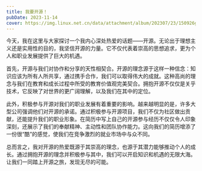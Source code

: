 ```yaml
---
title: 我要开源！
pubDate: 2023-11-14
cover: https://img.linux.net.cn/data/attachment/album/202307/23/150926gp37nz07w1jd1wcj.jpg
---
```


今天，我在这里与大家探讨一个我内心深处热爱的话题——开源。无论出于理想主义还是实用性的目的，我坚信开源的力量。它不仅代表着崇高的思想追求，更为个人和职业发展提供了巨大的机遇。

首先，开源与我们对协作和分享的天性相契合。开源的理念源于这样一种信念：知识应该为所有人所共享，通过携手合作，我们可以取得伟大的成就。这种高尚的理念与我们在教育和成长过程中所受的教育价值观完美契合。拥抱开源不仅仅是关乎技术，它反映了对世界的更广阔理解，以及我们在其中的定位。

此外，积极参与开源对我们的职业发展有着重要的影响。越来越明显的是，许多大型公司强调他们对开源的承诺。通过积极参与开源项目，我们不仅为社区做出贡献，还能提升我们的职业形象。在简历中写上自己的开源参与经历不仅仅令人印象深刻，还展示了我们的奉献精神、主动性和团队协作能力。这向我们的简历增添了一份很“酷”的感觉，使我们在竞争激烈的就业市场中与众不同。

总而言之，我对开源的热爱既源于其崇高的理念，也源于其潜力能够推动个人的成长。通过拥抱开源的理念并积极参与其中，我们可以开启知识和机遇的无限大海。让我们一同踏上开源之旅，发现无尽的可能。

